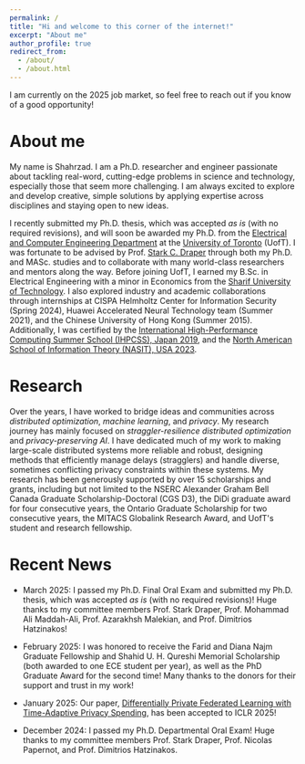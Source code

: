```yaml
---
permalink: /
title: "Hi and welcome to this corner of the internet!"
excerpt: "About me"
author_profile: true
redirect_from: 
  - /about/
  - /about.html
---
```


I am currently on the 2025 job market, so feel free to reach out if you know of a good opportunity!

# About me

My name is Shahrzad. I am a Ph.D. researcher and engineer passionate about tackling real-word, cutting-edge problems in science and technology, especially those that seem more challenging. I am always excited to explore and develop creative, simple solutions by applying expertise across disciplines and staying open to new ideas. 

I recently submitted my Ph.D. thesis, which was accepted *as is* (with no required revisions), and will soon be awarded my Ph.D. from the [Electrical and Computer Engineering Department](https://www.ece.utoronto.ca/) at the [University of Toronto](https://www.utoronto.ca/) (UofT). I was fortunate to be advised by Prof. [Stark C. Draper](https://www.ece.utoronto.ca/people/draper-s/) through both my Ph.D. and MASc. studies and to collaborate with many world-class researchers and mentors along the way. Before joining UofT, I earned my B.Sc. in Electrical Engineering with a minor in Economics from the [Sharif University of Technology](http://www.en.sharif.edu/).
I also explored industry and academic collaborations through internships at CISPA Helmholtz Center for Information Security (Spring 2024), Huawei Accelerated Neural Technology team (Summer 2021), and the Chinese University of Hong Kong (Summer 2015).
Additionally, I was certified by the [International High-Performance Computing Summer School (IHPCSS), Japan 2019](https://ss19.ihpcss.org/), and the [North American School of Information Theory (NASIT), USA 2023](https://nasit.seas.upenn.edu/).

# Research

Over the years, I have worked to bridge ideas and communities across *distributed optimization*, *machine learning*, and *privacy*. My research journey has mainly focused on *straggler-resilience distributed optimization* and *privacy-preserving AI*. I have dedicated much of my work to making large-scale distributed systems more reliable and robust, designing methods that efficiently manage delays (stragglers) and handle diverse, sometimes conflicting privacy constraints within these systems. 
My research has been generously supported by over 15 scholarships and grants, including but not limited to the NSERC Alexander Graham Bell Canada Graduate Scholarship-Doctoral (CGS D3), the DiDi graduate award for four consecutive years, the Ontario Graduate Scholarship for two consecutive years, the MITACS Globalink Research Award, and UofT's student and research fellowship.

# Recent News

* March 2025: I passed my Ph.D. Final Oral Exam and submitted my Ph.D. thesis, which was accepted *as is* (with no required revisions)! Huge thanks to my committee members Prof. Stark Draper, Prof. Mohammad Ali Maddah-Ali, Prof. Azarakhsh Malekian, and Prof. Dimitrios Hatzinakos!

* February 2025: I was honored to receive the Farid and Diana Najm Graduate Fellowship and Shahid U. H. Qureshi Memorial Scholarship (both awarded to one ECE student per year), as well as the PhD Graduate Award for the second time! Many thanks to the donors for their support and trust in my work!

* January 2025: Our paper, [Differentially Private Federated Learning with Time-Adaptive Privacy Spending](https://openreview.net/forum?id=W0nydevOlG&noteId=zEslc0ErHW), has been accepted to ICLR 2025!

* December 2024: I passed my Ph.D. Departmental Oral Exam! Huge thanks to my committee members Prof. Stark Draper, Prof. Nicolas Papernot, and Prof. Dimitrios Hatzinakos.